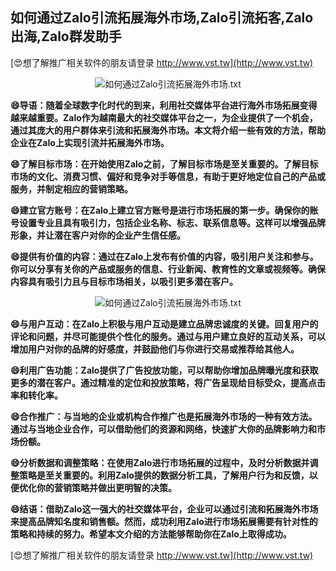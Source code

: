 ## **如何通过Zalo引流拓展海外市场,Zalo引流拓客,Zalo出海,Zalo群发助手**

[😍想了解推广相关软件的朋友请登录 http://www.vst.tw](http://www.vst.tw)

 <center><img src="https://vst.tw/MP4/tuiguang/png/2.png" alt="如何通过Zalo引流拓展海外市场.txt"></center>

**😄导语：随着全球数字化时代的到来，利用社交媒体平台进行海外市场拓展变得越来越重要。Zalo作为越南最大的社交媒体平台之一，为企业提供了一个机会，通过其庞大的用户群体来引流和拓展海外市场。本文将介绍一些有效的方法，帮助企业在Zalo上实现引流并拓展海外市场。**

**😄了解目标市场：在开始使用Zalo之前，了解目标市场是至关重要的。了解目标市场的文化、消费习惯、偏好和竞争对手等信息，有助于更好地定位自己的产品或服务，并制定相应的营销策略。**

**😄建立官方账号：在Zalo上建立官方账号是进行市场拓展的第一步。确保你的账号设置专业且具有吸引力，包括企业名称、标志、联系信息等。这样可以增强品牌形象，并让潜在客户对你的企业产生信任感。**

**😄提供有价值的内容：通过在Zalo上发布有价值的内容，吸引用户关注和参与。你可以分享有关你的产品或服务的信息、行业新闻、教育性的文章或视频等。确保内容具有吸引力且与目标市场相关，以吸引更多潜在客户。**

 <center><img src="https://vst.tw/MP4/tuiguang/png/7.png" alt="如何通过Zalo引流拓展海外市场.txt"></center>

**😄与用户互动：在Zalo上积极与用户互动是建立品牌忠诚度的关键。回复用户的评论和问题，并尽可能提供个性化的服务。通过与用户建立良好的互动关系，可以增加用户对你的品牌的好感度，并鼓励他们与你进行交易或推荐给其他人。**

**😄利用广告功能：Zalo提供了广告投放功能，可以帮助你增加品牌曝光度和获取更多的潜在客户。通过精准的定位和投放策略，将广告呈现给目标受众，提高点击率和转化率。**

**😄合作推广：与当地的企业或机构合作推广也是拓展海外市场的一种有效方法。通过与当地企业合作，可以借助他们的资源和网络，快速扩大你的品牌影响力和市场份额。**

**😄分析数据和调整策略：在使用Zalo进行市场拓展的过程中，及时分析数据并调整策略是至关重要的。利用Zalo提供的数据分析工具，了解用户行为和反馈，以便优化你的营销策略并做出更明智的决策。**

**😄结语：借助Zalo这一强大的社交媒体平台，企业可以通过引流和拓展海外市场来提高品牌知名度和销售额。然而，成功利用Zalo进行市场拓展需要有针对性的策略和持续的努力。希望本文介绍的方法能够帮助你在Zalo上取得成功。**

[😍想了解推广相关软件的朋友请登录 http://www.vst.tw](http://www.vst.tw)



